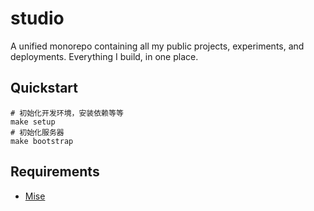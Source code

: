 # studio

A unified monorepo containing all my public projects, experiments, and deployments. Everything I build, in one place.

## Quickstart


```
# 初始化开发环境，安装依赖等等
make setup
# 初始化服务器
make bootstrap
```

## Requirements

- [Mise]()
